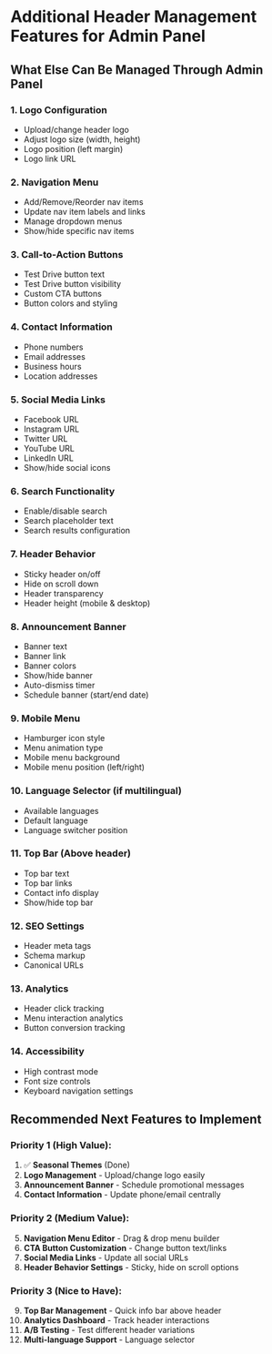 # Additional Header Management Features for Admin Panel

## What Else Can Be Managed Through Admin Panel

### 1. **Logo Configuration**
- Upload/change header logo
- Adjust logo size (width, height)
- Logo position (left margin)
- Logo link URL

### 2. **Navigation Menu**
- Add/Remove/Reorder nav items
- Update nav item labels and links
- Manage dropdown menus
- Show/hide specific nav items

### 3. **Call-to-Action Buttons**
- Test Drive button text
- Test Drive button visibility
- Custom CTA buttons
- Button colors and styling

### 4. **Contact Information**
- Phone numbers
- Email addresses
- Business hours
- Location addresses

### 5. **Social Media Links**
- Facebook URL
- Instagram URL
- Twitter URL
- YouTube URL
- LinkedIn URL
- Show/hide social icons

### 6. **Search Functionality**
- Enable/disable search
- Search placeholder text
- Search results configuration

### 7. **Header Behavior**
- Sticky header on/off
- Hide on scroll down
- Header transparency
- Header height (mobile & desktop)

### 8. **Announcement Banner**
- Banner text
- Banner link
- Banner colors
- Show/hide banner
- Auto-dismiss timer
- Schedule banner (start/end date)

### 9. **Mobile Menu**
- Hamburger icon style
- Menu animation type
- Mobile menu background
- Mobile menu position (left/right)

### 10. **Language Selector** (if multilingual)
- Available languages
- Default language
- Language switcher position

### 11. **Top Bar** (Above header)
- Top bar text
- Top bar links
- Contact info display
- Show/hide top bar

### 12. **SEO Settings**
- Header meta tags
- Schema markup
- Canonical URLs

### 13. **Analytics**
- Header click tracking
- Menu interaction analytics
- Button conversion tracking

### 14. **Accessibility**
- High contrast mode
- Font size controls
- Keyboard navigation settings

## Recommended Next Features to Implement

### Priority 1 (High Value):
1. ✅ **Seasonal Themes** (Done)
2. **Logo Management** - Upload/change logo easily
3. **Announcement Banner** - Schedule promotional messages
4. **Contact Information** - Update phone/email centrally

### Priority 2 (Medium Value):
5. **Navigation Menu Editor** - Drag & drop menu builder
6. **CTA Button Customization** - Change button text/links
7. **Social Media Links** - Update all social URLs
8. **Header Behavior Settings** - Sticky, hide on scroll options

### Priority 3 (Nice to Have):
9. **Top Bar Management** - Quick info bar above header
10. **Analytics Dashboard** - Track header interactions
11. **A/B Testing** - Test different header variations
12. **Multi-language Support** - Language selector
